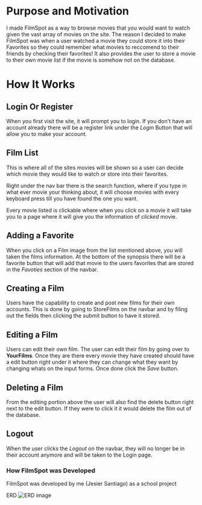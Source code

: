 # Purpose and Motivation
I made FilmSpot as a way to browse movies that you would want to watch given the vast array of movies on the site. The reason I decided to make FilmSpot was when a user watched a movie they could store it into their Favorites so they could remember what movies to reccomend to their friends by checking their favorites! It also provides the user to store a movie to their own movie list if the movie is somehow not on the database.

# How It Works

## Login Or Register
When you first visit the site, it will prompt you to login. If you don't have an account already there will be a register link under the *Login* Button that will allow you to make your account.

## Film List
This is where all of the sites movies will be shown so a user can decide which movie they would like to watch or store into their favorites.

Right under the nav bar there is the search function, where if you type in what ever movie your thinking about, it will choose movies with every keyboard press till you have found the one you want.

Every movie listed is clickable where when you click on a movie it will take you to a page where it will give you the information of *clicked* movie.

## Adding a Favorite
When you click on a Film image from the list mentioned above, you will taken the films information. At the bottom of the synopsis there will be a favorite button that will add that movie to the users favorites that are stored in the *Favoties* section of the navbar.

## Creating a Film
Users have the capability to create and post new films for their own accounts. This is done by going to StoreFilms on the navbar and by filing out the fields then clicking the submit button to have it stored.

## Editing a Film
Users can edit their own film. The user can edit their film by going over to **YourFilms**. Once they are there every movie they have created should have a edit button right under it where they can change what they want by changing whats on the input forms. Once done click the *Save* button.

## Deleting a Film
From the editing portion above the user will also find the delete button right next to the edit button. If they were to click it it would delete the film out of the database.

## Logout
When the user clicks the *Logout* on the navbar, they will no longer be in their account anymore and will be taken to the Login page.

### How FilmSpot was Developed
FilmSpot was developed by me (Jesier Santiago) as a school project

ERD
![ERD image](https://i.ibb.co/h2K146D/chrome-2c-Loxrme-A1.png)
